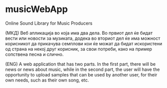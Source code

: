 # musicWebApp
Online Sound Library for Music Producers

(МКД)
Веб апликација во која има два дела. Во првиот дел ќе бидат вести или новости за музиката, 
додека во вториот дел ќе има можност корисникот да прикачува семплови кои ќе можат да бидат искористени од страна на некој друг корисник, 
за свои потреби, како на пример сопствена песна и слично.

(ENG)
A web application that has two parts. In the first part, there will be news or news about music, 
while in the second part, the user will have the opportunity to upload samples that can be used by another user, 
for their own needs, such as their own song, etc.
